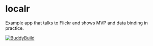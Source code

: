 # localr

Example app that talks to Flickr and shows MVP and data binding in practice. 

[![BuddyBuild](https://dashboard.buddybuild.com/api/statusImage?appID=579d3c9d2934630100111057&branch=master&build=latest)](https://dashboard.buddybuild.com/apps/579d3c9d2934630100111057/build/latest)

